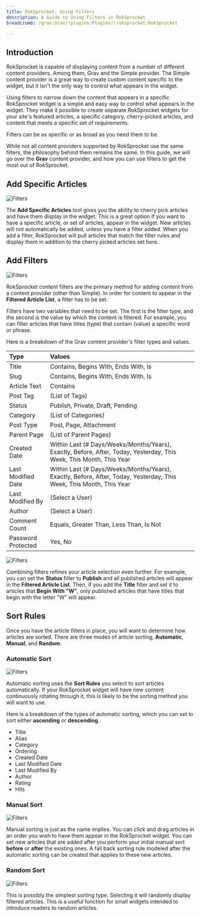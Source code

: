 ```yaml
---
title: RokSprocket: Using Filters
description: A Guide to Using Filters in RokSprocket
breadcrumb: /grav:Grav/!plugins:Plugins/!roksprocket:RokSprocket

---
```


## Introduction

RokSprocket is capable of displaying content from a number of different content providers. Among them, Grav and the Simple provider. The Simple content provider is a great way to create custom content specific to the widget, but it isn't the only way to control what appears in the widget.

Using filters to narrow down the content that appears in a specific RokSprocket widget is a simple and easy way to control what appears in the widget. They make it possible to create separate RokSprocket widgets for your site's featured articles, a specific category, cherry-picked articles, and content that meets a specific set of requirements.

Filters can be as specific or as broad as you need them to be.

While not all content providers supported by RokSprocket use the same filters, the philosophy behind them remains the same. In this guide, we will go over the **Grav** content provider, and how you can use filters to get the most out of RokSprocket.

## Add Specific Articles

![Filters](filter_1.png)

The **Add Specific Articles** tool gives you the ability to cherry pick articles and have them display in the widget. This is a great option if you want to have a specific article, or set of articles, appear in the widget. New articles will not automatically be added, unless you have a filter added. When you add a filter, RokSprocket will pull articles that match the filter rules and display them in addition to the cherry picked articles set here.

## Add Filters

![Filters](filter_2.png)

RokSprocket content filters are the primary method for adding content from a content provider (other than Simple). In order for content to appear in the **Filtered Article List**, a filter has to be set.

Filters have two variables that need to be set. The first is the filter type, and the second is the value by which the content is filtered. For example, you can filter articles that have titles (type) that contain (value) a specific word or phrase.

Here is a breakdown of the Grav content provider's filter types and values.

| Type               | Values                                                                                                              |
| :-----             | :-----                                                                                                              |
| Title              | Contains, Begins With, Ends With, Is                                                                                |
| Slug               | Contains, Begins With, Ends With, Is                                                                                |
| Article Text       | Contains                                                                                                            |
| Post Tag           | (List of Tags)                                                                                                      |
| Status             | Publish, Private, Draft, Pending                                                                                    |
| Category           | (List of Categories)                                                                                                |
| Post Type          | Post, Page, Attachment                                                                                              |
| Parent Page        | (List of Parent Pages)                                                                                              |
| Created Date       | Within Last (# Days/Weeks/Months/Years), Exactly, Before, After, Today, Yesterday, This Week, This Month, This Year |
| Last Modified Date | Within Last (# Days/Weeks/Months/Years), Exactly, Before, After, Today, Yesterday, This Week, This Month, This Year |
| Last Modified By   | (Select a User)                                                                                                     |
| Author             | (Select a User)                                                                                                     |
| Comment Count      | Equals, Greater Than, Less Than, Is Not                                                                             |
| Password Protected | Yes, No                                                                                                             |

![Filters](filter_3.png)

Combining filters refines your article selection even further. For example, you can set the **Status** filter to **Publish** and all published articles will appear in the **Filtered Article List**. Then, if you add the **Title** filter and set it to articles that **Begin With "W"**, only published articles that have titles that begin with the letter "W" will appear.

## Sort Rules

Once you have the article filters in place, you will want to determine how articles are sorted. There are three modes of article sorting, **Automatic**, **Manual**, and **Random**. 

### Automatic Sort

![Filters](filter_5.png)

Automatic sorting uses the **Sort Rules** you select to sort articles automatically. If your RokSprocket widget will have new content continuously rotating through it, this is likely to be the sorting method you will want to use.

Here is a breakdown of the types of automatic sorting, which you can set to sort either **ascending** or **descending**.

* Title
* Alias
* Category
* Ordering
* Created Date
* Last Modified Date
* Last Modified By
* Author
* Rating
* Hits

### Manual Sort

![Filters](filter_4.png)

Manual sorting is just as the name implies. You can click and drag articles in an order you wish to have them appear in the RokSprocket widget. You can set new articles that are added after you perform your initial manual sort **before** or **after** the existing ones. A fall back sorting rule modeled after the automatic sorting can be created that applies to these new articles.

### Random Sort

![Filters](filter_6.png)

This is possibly the simplest sorting type. Selecting it will randomly display filtered articles. This is a useful function for small widgets intended to introduce readers to random articles.
